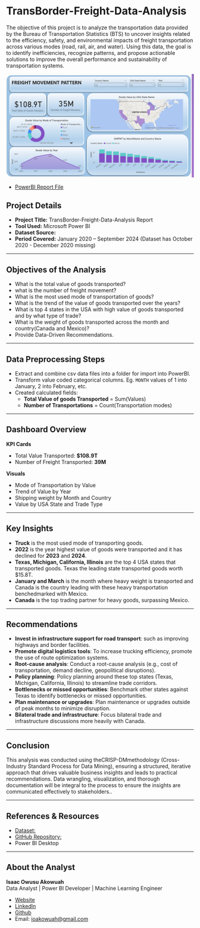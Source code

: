 # TransBorder-Freight-Data-Analysis
The objective of this project is to analyze the transportation data provided by the Bureau of Transportation Statistics (BTS) to uncover insights related to the efficiency, safety, and environmental impacts of freight transportation across various modes (road, rail, air, and water). Using this data, the goal is to identify inefficiencies, recognize patterns, and propose actionable solutions to improve the overall performance and sustainability of transportation systems.


![TransBorder-Freight-Data-Analysis](https://github.com/ioakowuah/TransBorder-Freight-Data-Analysis/blob/main/Github%20Power%20BI%20Pic.png)

- [PowerBI Report File](https://drive.google.com/file/d/1TLaFSjVzfS4WwVOVD6nDWury2mfWMkSw/view?usp=drive_link)



##  Project Details

- **Project Title:** TransBorder-Freight-Data-Analysis Report   
- **Tool Used:** Microsoft Power BI  
- **Dataset Source:**  
- **Period Covered:** January 2020 – September 2024  (Dataset has October 2020 - December 2020 missing)

---

##  Objectives of the Analysis

- What is the total value of goods transported?
- what is the number of freight movement?
- What is the most used mode of transportation of goods?
- What is the trend of the value of goods transported over the years?
- What is top 4 states in the USA with high value of goods transported and by what type of trade?
- What is the weight of goods transported across the month and country(Canada and Mexico)?
- Provide Data-Driven Recommendations.

---

##  Data Preprocessing Steps

- Extract and combine csv data files into a folder for import into PowerBI.
- Transform value coded categorical columns. Eg. `MONTH` values of 1 into January, 2 into February, etc.
- Created calculated fields:
  - **Total Value of goods Transported** = Sum(Values)
  - **Number of Transportations** = Count(Transportation modes)

---

##  Dashboard Overview

**KPI Cards**
- Total Value Transported: **$108.9T**  
- Number of Freight Transported: **39M**  
 

**Visuals**
- Mode of Transportation by Value
- Trend of Value by Year
- Shipping weight by Month and Country 
- Value by USA State and Trade Type

---

##  Key Insights

-  **Truck** is the most used mode of transporting goods.
-  **2022** is the year highest value of goods were transported and it has declined for **2023** and **2024**.
-  **Texas, Michigan, California, Illinois** are the top 4 USA states that transported goods. Texas the leading state transported goods worth $15.8T.
-  **January and March** is the month where heavy weight is transported and Canada is the country leading with these heavy transportation benchedmarked with Mexico.
-  **Canada** is the top trading partner for heavy goods, surpassing Mexico.

---

##  Recommendations

- **Invest in infrastructure support for road transport**: such as improving highways and border facilities.
- **Promote digital logistics tools**: To increase trucking efficiency, promote the use of route optimization systems.
- **Root-cause analysis**: Conduct a root-cause analysis (e.g., cost of transportation, demand decline, geopolitical disruptions).
- **Policy planning**: Policy planning around these top states (Texas, Michigan, California, Illinois) to streamline trade corridors.
- **Bottlenecks or missed opportunities**: Benchmark other states against Texas to identify bottlenecks or missed opportunities.
- **Plan maintenance or upgrades**: Plan maintenance or upgrades outside of peak months to minimize disruption.
- **Bilateral trade and infrastructure**: Focus bilateral trade and infrastructure discussions more heavily with Canada.

---

##  Conclusion

This analysis was conducted using theCRISP-DMmethodology (Cross-Industry Standard Process for Data Mining), ensuring a structured, iterative approach that drives valuable business insights and leads to practical recommendations. Data wrangling, visualization, and thorough documentation will be integral to the process to ensure the insights are communicated effectively to stakeholders..

---

##  References & Resources

- [Dataset:](https://azubiafrica-my.sharepoint.com/:u:/g/personal/emmanuel_agyen_azubiafrica_org/EYddQyNqYidPuJW6qaNFxcABYaVfF-kZ14K2pJfHjKWmmg?e=wz822N)
- [GitHub Repository:](https://github.com/ioakowuah/TransBorder-Freight-Data-Analysis/blob/main/README.md)
- Power BI Desktop

---

##  About the Analyst

**Isaac Owusu Akowuah**  
Data Analyst | Power BI Developer | Machine Learning Engineer 
- [Website](https://ioakowuah.wixsite.com/isaacowusuakowuah)
- [LinkedIn](https://www.linkedin.com/in/isaac-owusu-akowuah-88337667)
- [Github](https://github.com/ioakowuah)
- Email: ioakowuah@gmail.com






